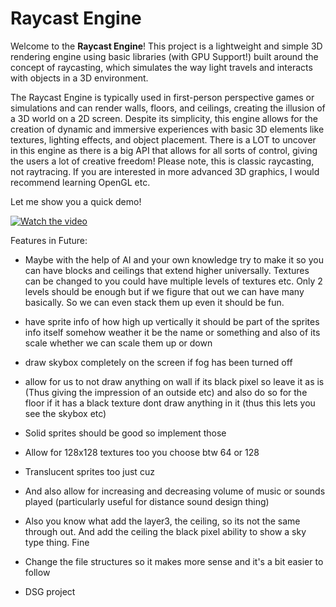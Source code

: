 # Raycast Engine

Welcome to the **Raycast Engine**! This project is a lightweight and simple 3D rendering engine using basic libraries (with GPU Support!) built around the concept of raycasting, which simulates the way light travels and interacts with objects in a 3D environment.

The Raycast Engine is typically used in first-person perspective games or simulations and can render walls, floors, and ceilings, creating the illusion of a 3D world on a 2D screen. Despite its simplicity, this engine allows for the creation of dynamic and immersive experiences with basic 3D elements like textures, lighting effects, and object placement. There is a LOT to uncover in this engine as there is a big API that allows for all sorts of control, giving the users a lot of creative freedom! Please note, this is classic raycasting, not raytracing. If you are interested in more advanced 3D graphics, I would recommend learning OpenGL etc.

Let me show you a quick demo!

[![Watch the video](https://img.youtube.com/vi/joDJuUwu1GY/0.jpg)](https://youtu.be/joDJuUwu1GY)

Features in Future:
- Maybe with the help of AI and your own knowledge try to make it so you can have blocks and ceilings that extend higher universally. Textures can be changed to you could have multiple levels of textures etc. Only 2 levels should be enough but if we figure that out we can have many basically. So we can even stack them up even it should be fun.
- have sprite info of how high up vertically it should be part of the sprites info itself somehow weather it be the name or something and also of its scale whether we can scale them up or down
- draw skybox completely on the screen if fog has been turned off
- allow for us to not draw anything on wall if its black pixel so leave it as is (Thus giving the impression of an outside etc) and also do so for the floor if it has a black texture dont draw anything in it (thus this lets you see the skybox etc)
- Solid sprites should be good so implement those
- Allow for 128x128 textures too you choose btw 64 or 128
- Translucent sprites too just cuz
- And also allow for increasing and decreasing volume of music or sounds played (particularly useful for distance sound design thing)
- Also you know what add the layer3, the ceiling, so its not the same through out. And add the ceiling the black pixel ability to show a sky type thing. Fine
- Change the file structures so it makes more sense and it's a bit easier to follow

- DSG project